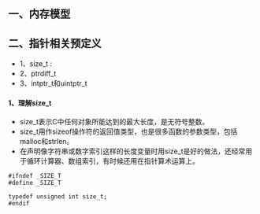 ## 一、内存模型

## 二、指针相关预定义
* 1、size_t :
* 2、ptrdiff_t
* 3、intptr_t和uintptr_t

#### 1、理解size_t
* size_t表示C中任何对象所能达到的最大长度，是无符号整数。
* size_t用作sizeof操作符的返回值类型，也是很多函数的参数类型，包括malloc和strlen。
* 在声明像字符串或数字索引这样的长度变量时用size_t是好的做法，还经常用于循环计算器、数组索引，有时候还用在指针算术运算上。

```
#ifndef _SIZE_T
#define _SIZE_T

typedef unsigned int size_t;
#endif
```

